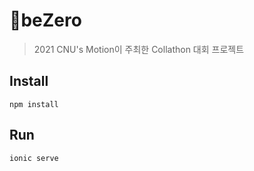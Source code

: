 # 📜beZero
> 2021 CNU's Motion이 주최한 Collathon 대회 프로젝트

## Install
```shell
npm install
```

## Run
```shell
ionic serve
```
